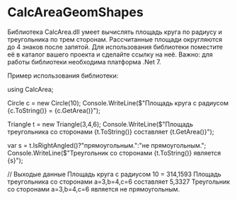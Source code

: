 # CalcAreaGeomShapes 
Библиотека CalcArea.dll умеет вычислять площадь круга по радиусу и треугольника по трем сторонам. 
Рассчитанные площади округляются до 4 знаков после запятой.
Для использования библиотеки поместите её в каталог вашего проекта и сделайте ссылку на неё.
Важно: для работы библиотеки необходима платформа .Net 7.

Пример использования библиотеки:

using CalcArea;

Circle c = new Circle(10);
Console.WriteLine($"Площадь круга с радиусом {c.ToString()} = {c.GetArea()}");

Triangle t = new Triangle(3,4,6);
Console.WriteLine($"Площадь треугольника со сторонами {t.ToString()} составляет {t.GetArea()}");

var s = t.IsRightAngled()?"прямоугольным.":"не прямоугольным.";
Console.WriteLine($"Треугольник со сторонами {t.ToString()} является {s}");

// Выходые данные
Площадь круга с радиусом 10 = 314,1593
Площадь треугольника со сторонами a=3,b=4,c=6 составляет 5,3327
Треугольник со сторонами a=3,b=4,c=6 является не прямоугольным.
